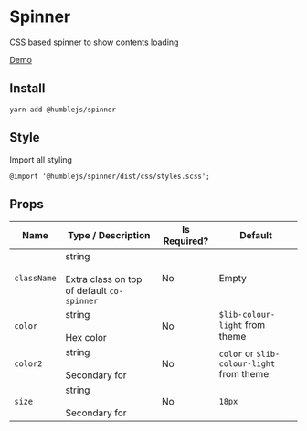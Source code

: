 # Spinner
CSS based spinner to show contents loading

[Demo](https://humble.js.org/pkg/spinner/demo)

## Install

```
yarn add @humblejs/spinner
```

## Style

Import all styling
```
@import '@humblejs/spinner/dist/css/styles.scss';
```

## Props

| **Name** | **Type / Description** | **Is Required?** | **Default** |
|-----------|----------|-------------|-------------|
| `className`    | string<br><br>Extra class on top of default `co-spinner` | No | Empty |
| `color`    | string<br><br>Hex color | No | `$lib-colour-light` from theme |
| `color2`    | string<br><br>Secondary for| No | `color` or `$lib-colour-light` from theme |
| `size`    | string<br><br>Secondary for| No | `18px` |
